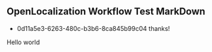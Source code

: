 ## OpenLocalization Workflow Test MarkDown
* 0d11a5e3-6263-480c-b3b6-8ca845b99c04 
thanks!

Hello world
